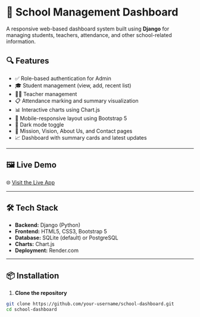 # 🏫 School Management Dashboard

A responsive web-based dashboard system built using **Django** for managing students, teachers, attendance, and other school-related information.

## 🔍 Features

- ✅ Role-based authentication for Admin
- 🎓 Student management (view, add, recent list)
- 👨‍🏫 Teacher management
- 📋 Attendance marking and summary visualization
- 📊 Interactive charts using Chart.js
- 📱 Mobile-responsive layout using Bootstrap 5
- 🌙 Dark mode toggle
- 📂 Mission, Vision, About Us, and Contact pages
- 📈 Dashboard with summary cards and latest updates

---

## 🖼️ Live Demo

🌐 [Visit the Live App](https://school-dashboard-lqng.onrender.com)

---

## 🛠 Tech Stack

- **Backend:** Django (Python)
- **Frontend:** HTML5, CSS3, Bootstrap 5
- **Database:** SQLite (default) or PostgreSQL
- **Charts:** Chart.js
- **Deployment:** Render.com

---

## 📦 Installation

1. **Clone the repository**

```bash
git clone https://github.com/your-username/school-dashboard.git
cd school-dashboard
